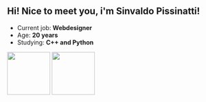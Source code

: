 ## Hi! Nice to meet you, i'm Sinvaldo Pissinatti!
<ul>
  <li>Current job: <strong>Webdesigner</strong></li>
  <li>Age: <strong>20 years</strong></li>
  <li>Studying: <strong>C++ and Python</strong></li>
</ul>

<div>
  <img height="100em" src="https://github-readme-stats.vercel.app/api?username=sinvaldodev&show_icons=true&theme=dark">
  <img height="100em" src="https://github-readme-stats.vercel.app/api/top-langs/?username=anuraghazra&hide_progress=true">
</div>
